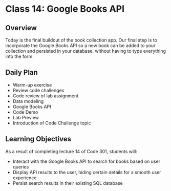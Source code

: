 # Class 14: Google Books API

## Overview

Today is the final buildout of the book collection app. Our final step is to incorporate the Google Books API so a new book can be added to your collection and persisted in your database, without having to type everything into the form.

## Daily Plan

- Warm-up exercise
- Review code challenges
- Code review of lab assignment
- Data modeling
- Google Books API
- Code Demo
- Lab Preview
- Introduction of Code Challenge topic

## Learning Objectives

As a result of completing lecture 14 of Code 301, students will:
- Interact with the Google Books API to search for books based on user queries
- Display API results to the user, hiding certain details for a smooth user experience
- Persist search results in their existing SQL database
